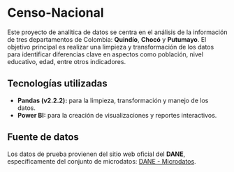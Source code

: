 # Censo-Nacional

Este proyecto de analítica de datos se centra en el análisis de la información de tres departamentos de Colombia: **Quindío**, **Chocó** y **Putumayo**. El objetivo principal es realizar una limpieza y transformación de los datos para identificar diferencias clave en aspectos como población, nivel educativo, edad, entre otros indicadores.

## Tecnologías utilizadas
- **Pandas (v2.2.2):** para la limpieza, transformación y manejo de los datos.
- **Power BI:** para la creación de visualizaciones y reportes interactivos.

## Fuente de datos
Los datos de prueba provienen del sitio web oficial del **DANE**, específicamente del conjunto de microdatos: [DANE - Microdatos](https://microdatos.dane.gov.co/index.php/catalog/643/data-dictionary/F11?file_name=PERSONAS).
